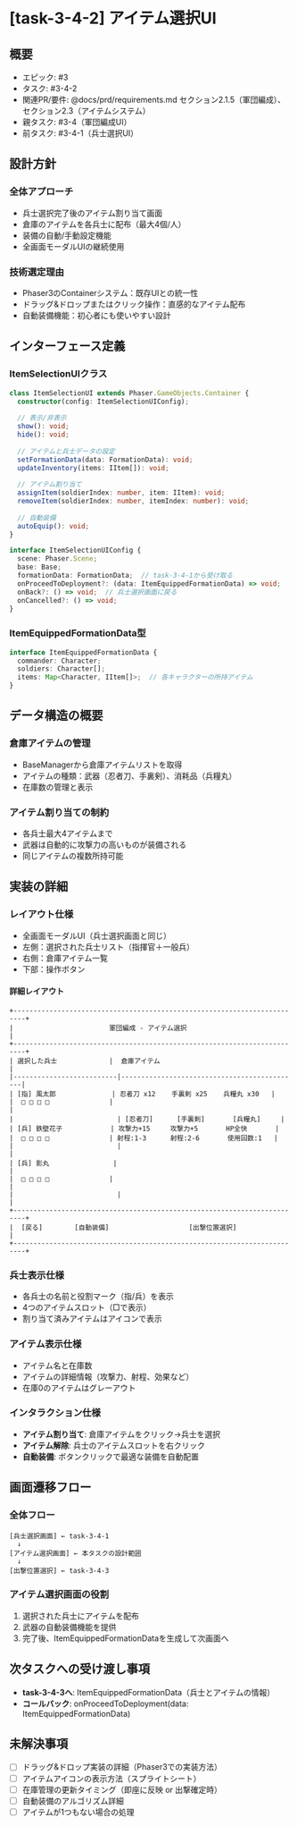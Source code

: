 # [task-3-4-2] アイテム選択UI

## 概要
- エピック: #3
- タスク: #3-4-2
- 関連PR/要件: @docs/prd/requirements.md セクション2.1.5（軍団編成）、セクション2.3（アイテムシステム）
- 親タスク: #3-4（軍団編成UI）
- 前タスク: #3-4-1（兵士選択UI）

## 設計方針

### 全体アプローチ
- 兵士選択完了後のアイテム割り当て画面
- 倉庫のアイテムを各兵士に配布（最大4個/人）
- 装備の自動/手動設定機能
- 全画面モーダルUIの継続使用

### 技術選定理由
- Phaser3のContainerシステム：既存UIとの統一性
- ドラッグ&ドロップまたはクリック操作：直感的なアイテム配布
- 自動装備機能：初心者にも使いやすい設計

## インターフェース定義

### ItemSelectionUIクラス
```typescript
class ItemSelectionUI extends Phaser.GameObjects.Container {
  constructor(config: ItemSelectionUIConfig);
  
  // 表示/非表示
  show(): void;
  hide(): void;
  
  // アイテムと兵士データの設定
  setFormationData(data: FormationData): void;
  updateInventory(items: IItem[]): void;
  
  // アイテム割り当て
  assignItem(soldierIndex: number, item: IItem): void;
  removeItem(soldierIndex: number, itemIndex: number): void;
  
  // 自動装備
  autoEquip(): void;
}

interface ItemSelectionUIConfig {
  scene: Phaser.Scene;
  base: Base;
  formationData: FormationData;  // task-3-4-1から受け取る
  onProceedToDeployment?: (data: ItemEquippedFormationData) => void;
  onBack?: () => void;  // 兵士選択画面に戻る
  onCancelled?: () => void;
}
```

### ItemEquippedFormationData型
```typescript
interface ItemEquippedFormationData {
  commander: Character;
  soldiers: Character[];
  items: Map<Character, IItem[]>;  // 各キャラクターの所持アイテム
}
```

## データ構造の概要

### 倉庫アイテムの管理
- BaseManagerから倉庫アイテムリストを取得
- アイテムの種類：武器（忍者刀、手裏剣）、消耗品（兵糧丸）
- 在庫数の管理と表示

### アイテム割り当ての制約
- 各兵士最大4アイテムまで
- 武器は自動的に攻撃力の高いものが装備される
- 同じアイテムの複数所持可能

## 実装の詳細

### レイアウト仕様
- 全画面モーダルUI（兵士選択画面と同じ）
- 左側：選択された兵士リスト（指揮官＋一般兵）
- 右側：倉庫アイテム一覧
- 下部：操作ボタン

#### 詳細レイアウト
```
+-------------------------------------------------------------------------+
|                        軍団編成 - アイテム選択                          |
+-------------------------------------------------------------------------+
| 選択した兵士             |  倉庫アイテム                                |
|--------------------------|---------------------------------------------|
| [指] 風太郎              | 忍者刀 x12    手裏剣 x25    兵糧丸 x30   |
|  □ □ □ □               |                                             |
|                          | [忍者刀]      [手裏剣]       [兵糧丸]     |
| [兵] 鉄壁花子            | 攻撃力+15     攻撃力+5       HP全快       |
|  □ □ □ □               | 射程:1-3      射程:2-6       使用回数:1   |
|                          |                                             |
| [兵] 影丸                |                                             |
|  □ □ □ □               |                                             |
|                          |                                             |
+-------------------------------------------------------------------------+
|  [戻る]        [自動装備]                    [出撃位置選択]             |
+-------------------------------------------------------------------------+
```

### 兵士表示仕様
- 各兵士の名前と役割マーク（指/兵）を表示
- 4つのアイテムスロット（□で表示）
- 割り当て済みアイテムはアイコンで表示

### アイテム表示仕様
- アイテム名と在庫数
- アイテムの詳細情報（攻撃力、射程、効果など）
- 在庫0のアイテムはグレーアウト

### インタラクション仕様
- **アイテム割り当て**: 倉庫アイテムをクリック→兵士を選択
- **アイテム解除**: 兵士のアイテムスロットを右クリック
- **自動装備**: ボタンクリックで最適な装備を自動配置

## 画面遷移フロー

### 全体フロー
```
[兵士選択画面] ← task-3-4-1
  ↓
[アイテム選択画面] ← 本タスクの設計範囲
  ↓
[出撃位置選択] ← task-3-4-3
```

### アイテム選択画面の役割
1. 選択された兵士にアイテムを配布
2. 武器の自動装備機能を提供
3. 完了後、ItemEquippedFormationDataを生成して次画面へ

## 次タスクへの受け渡し事項
- **task-3-4-3へ**: ItemEquippedFormationData（兵士とアイテムの情報）
- **コールバック**: onProceedToDeployment(data: ItemEquippedFormationData)

## 未解決事項
- [ ] ドラッグ&ドロップ実装の詳細（Phaser3での実装方法）
- [ ] アイテムアイコンの表示方法（スプライトシート）
- [ ] 在庫管理の更新タイミング（即座に反映 or 出撃確定時）
- [ ] 自動装備のアルゴリズム詳細
- [ ] アイテムが1つもない場合の処理